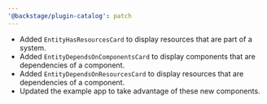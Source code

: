 ```yaml
---
'@backstage/plugin-catalog': patch
---
```


- Added `EntityHasResourcesCard` to display resources that are part of a system.
- Added `EntityDependsOnComponentsCard` to display components that are dependencies of a component.
- Added `EntityDependsOnResourcesCard` to display resources that are dependencies of a component.
- Updated the example app to take advantage of these new components.
